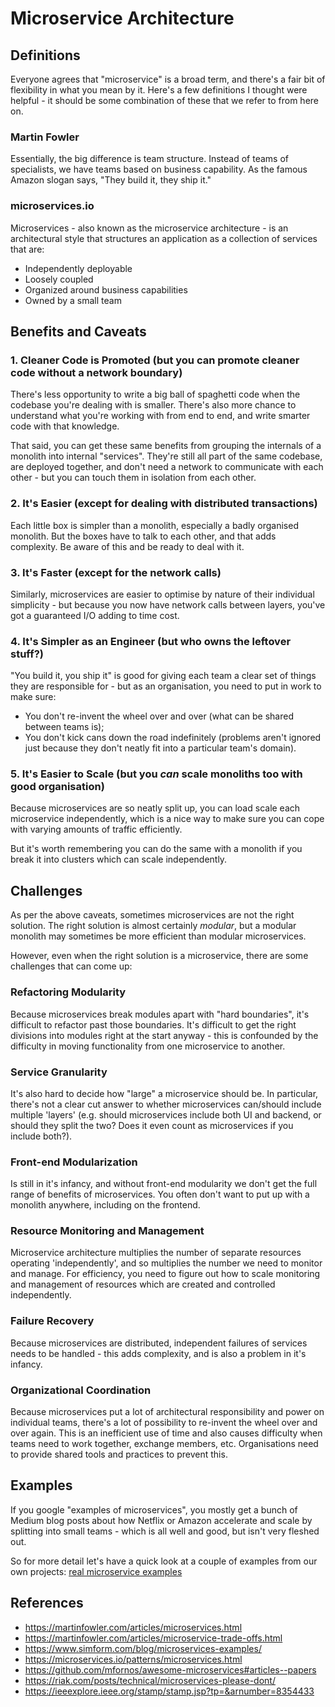 # Microservice Architecture

## Definitions

Everyone agrees that "microservice" is a broad term, and there's a fair bit of flexibility in what you mean by it. Here's a few definitions I thought were helpful - it should be some combination of these that we refer to from here on.

### Martin Fowler

Essentially, the big difference is team structure. Instead of teams of specialists, we have teams based on business capability. As the famous Amazon slogan says, "They build it, they ship it."

### microservices.io

Microservices - also known as the microservice architecture - is an architectural style that structures an application as a collection of services that are:

- Independently deployable
- Loosely coupled
- Organized around business capabilities
- Owned by a small team

## Benefits and Caveats

### 1. Cleaner Code is Promoted (but you can promote cleaner code without a network boundary)

There's less opportunity to write a big ball of spaghetti code when the codebase you're dealing with is smaller. There's also more chance to understand what you're working with from end to end, and write smarter code with that knowledge.

That said, you can get these same benefits from grouping the internals of a monolith into internal "services". They're still all part of the same codebase, are deployed together, and don't need a network to communicate with each other - but you can touch them in isolation from each other.

### 2. It's Easier (except for dealing with distributed transactions)

Each little box is simpler than a monolith, especially a badly organised monolith. But the boxes have to talk to each other, and that adds complexity. Be aware of this and be ready to deal with it.

### 3. It's Faster (except for the network calls)

Similarly, microservices are easier to optimise by nature of their individual simplicity - but because you now have network calls between layers, you've got a guaranteed I/O adding to time cost.

### 4. It's Simpler as an Engineer (but who owns the leftover stuff?)

"You build it, you ship it" is good for giving each team a clear set of things they are responsible for - but as an organisation, you need to put in work to make sure:
- You don't re-invent the wheel over and over (what can be shared between teams is);
- You don't kick cans down the road indefinitely (problems aren't ignored just because they don't neatly fit into a particular team's domain).

### 5. It's Easier to Scale (but you _can_ scale monoliths too with good organisation)

Because microservices are so neatly split up, you can load scale each microservice independently, which is a nice way to make sure you can cope with varying amounts of traffic efficiently.

But it's worth remembering you can do the same with a monolith if you break it into clusters which can scale independently.

## Challenges

As per the above caveats, sometimes microservices are not the right solution. The right solution is almost certainly _modular_, but a modular monolith may sometimes be more efficient than modular microservices.

However, even when the right solution is a microservice, there are some challenges that can come up:

### Refactoring Modularity

Because microservices break modules apart with "hard boundaries", it's difficult to refactor past those boundaries. It's difficult to get the right divisions into modules right at the start anyway - this is confounded by the difficulty in moving functionality from one microservice to another.

### Service Granularity

It's also hard to decide how "large" a microservice should be. In particular, there's not a clear cut answer to whether microservices can/should include multiple 'layers' (e.g. should microservices include both UI and backend, or should they split the two? Does it even count as microservices if you include both?).

### Front-end Modularization

Is still in it's infancy, and without front-end modularity we don't get the full range of benefits of microservices. You often don't want to put up with a monolith anywhere, including on the frontend.

### Resource Monitoring and Management

Microservice architecture multiplies the number of separate resources operating 'independently', and so multiplies the number we need to monitor and manage. For efficiency, you need to figure out how to scale monitoring and management of resources which are created and controlled independently.

### Failure Recovery

Because microservices are distributed, independent failures of services needs to be handled - this adds complexity, and is also a problem in it's infancy.

### Organizational Coordination

Because microservices put a lot of architectural responsibility and power on individual teams, there's a lot of possibility to re-invent the wheel over and over again. This is an inefficient use of time and also causes difficulty when teams need to work together, exchange members, etc. Organisations need to provide shared tools and practices to prevent this.

## Examples

If you google "examples of microservices", you mostly get a bunch of Medium blog posts about how Netflix or Amazon accelerate and scale by splitting into small teams - which is all well and good, but isn't very fleshed out.

So for more detail let's have a quick look at a couple of examples from our own projects: [real microservice examples](../personalNotes/real-microservices.md)

## References

- https://martinfowler.com/articles/microservices.html
- https://martinfowler.com/articles/microservice-trade-offs.html
- https://www.simform.com/blog/microservices-examples/
- https://microservices.io/patterns/microservices.html
- https://github.com/mfornos/awesome-microservices#articles--papers
- https://riak.com/posts/technical/microservices-please-dont/
- https://ieeexplore.ieee.org/stamp/stamp.jsp?tp=&arnumber=8354433

